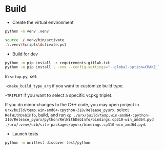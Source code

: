 # Build

  * Create the virtual environment

```bash
python -m venv .venv
```

```bash
source ./.venv/bin/activate
.\.venv\Scripts\Activate.ps1
```

  * Build for dev

```bash
python -m pip install -r requirements-gitlab.txt
python -m pip install . -vvv --config-settings="--global-option=CMAKE_TOOLCHAIN_FILE=D:\\repos\\urx\\vcpkg\\scripts\\buildsystems\\vcpkg.cmake" --no-clean
```

In `setup.py`, set:

-`cmake_build_type_arg` if you want to customize build type.

-`TRIPLET` if you want to select a specific vcpkg triplet.

If you do minor changes to the C++ code, you may open project in `urx/build/temp.win-amd64-cpython-310/Release_pyurx`, select `RelWithDebInfo`, build, and run `cp ./urx/build/temp.win-amd64-cpython-310/Release_pyurx/python/RelWithDebInfo/bindings.cp310-win_amd64.pyd ./urx/.venv/Lib/site-packages/pyurx/bindings.cp310-win_amd64.pyd`.

  * Launch tests

```bash
python -m unittest discover test/python
```
